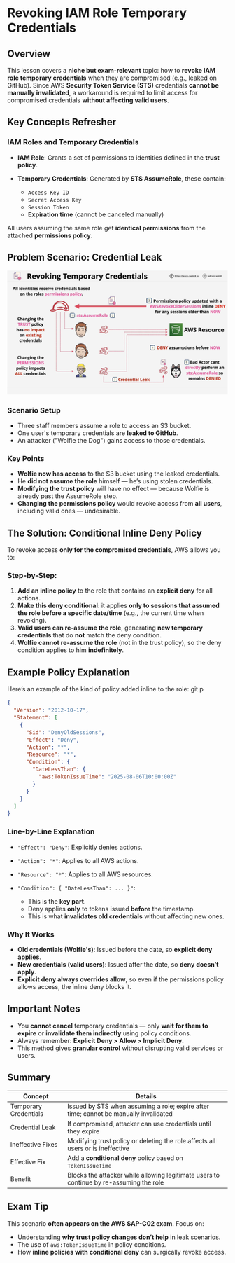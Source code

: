 # Revoking IAM Role Temporary Credentials

## Overview

This lesson covers a **niche but exam-relevant** topic: how to **revoke IAM role temporary credentials** when they are compromised (e.g., leaked on GitHub). Since AWS **Security Token Service (STS)** credentials **cannot be manually invalidated**, a workaround is required to limit access for compromised credentials **without affecting valid users**.

## Key Concepts Refresher

### IAM Roles and Temporary Credentials

- **IAM Role**: Grants a set of permissions to identities defined in the **trust policy**.
- **Temporary Credentials**: Generated by **STS AssumeRole**, these contain:

  - `Access Key ID`
  - `Secret Access Key`
  - `Session Token`
  - **Expiration time** (cannot be canceled manually)

All users assuming the same role get **identical permissions** from the attached **permissions policy**.

## Problem Scenario: Credential Leak

![alt text](./Images/image-5.png)

### Scenario Setup

- Three staff members assume a role to access an S3 bucket.
- One user's temporary credentials are **leaked to GitHub**.
- An attacker ("Wolfie the Dog") gains access to those credentials.

### Key Points

- **Wolfie now has access** to the S3 bucket using the leaked credentials.
- He **did not assume the role** himself — he’s using stolen credentials.
- **Modifying the trust policy** will have no effect — because Wolfie is already past the AssumeRole step.
- **Changing the permissions policy** would revoke access from **all users**, including valid ones — undesirable.

## The Solution: Conditional Inline Deny Policy

To revoke access **only for the compromised credentials**, AWS allows you to:

### Step-by-Step:

1. **Add an inline policy** to the role that contains an **explicit deny** for all actions.
2. **Make this deny conditional**: it applies **only to sessions that assumed the role before a specific date/time** (e.g., the current time when revoking).
3. **Valid users can re-assume the role**, generating **new temporary credentials** that do **not** match the deny condition.
4. **Wolfie cannot re-assume the role** (not in the trust policy), so the deny condition applies to him **indefinitely**.

## Example Policy Explanation

Here’s an example of the kind of policy added inline to the role:
git p

```json
{
  "Version": "2012-10-17",
  "Statement": [
    {
      "Sid": "DenyOldSessions",
      "Effect": "Deny",
      "Action": "*",
      "Resource": "*",
      "Condition": {
        "DateLessThan": {
          "aws:TokenIssueTime": "2025-08-06T10:00:00Z"
        }
      }
    }
  ]
}
```

### Line-by-Line Explanation

- `"Effect": "Deny"`: Explicitly denies actions.
- `"Action": "*"`: Applies to all AWS actions.
- `"Resource": "*"`: Applies to all AWS resources.
- `"Condition": { "DateLessThan": ... }"`:

  - This is the **key part**.
  - Deny applies **only** to tokens issued **before** the timestamp.
  - This is what **invalidates old credentials** without affecting new ones.

### Why It Works

- **Old credentials (Wolfie's)**: Issued before the date, so **explicit deny applies**.
- **New credentials (valid users)**: Issued after the date, so **deny doesn’t apply**.
- **Explicit deny always overrides allow**, so even if the permissions policy allows access, the inline deny blocks it.

## Important Notes

- You **cannot cancel** temporary credentials — only **wait for them to expire** or **invalidate them indirectly** using policy conditions.
- Always remember: **Explicit Deny > Allow > Implicit Deny**.
- This method gives **granular control** without disrupting valid services or users.

## Summary

| Concept               | Details                                                                                 |
| --------------------- | --------------------------------------------------------------------------------------- |
| Temporary Credentials | Issued by STS when assuming a role; expire after time; cannot be manually invalidated   |
| Credential Leak       | If compromised, attacker can use credentials until they expire                          |
| Ineffective Fixes     | Modifying trust policy or deleting the role affects all users or is ineffective         |
| Effective Fix         | Add a **conditional deny** policy based on `TokenIssueTime`                             |
| Benefit               | Blocks the attacker while allowing legitimate users to continue by re-assuming the role |

## Exam Tip

This scenario **often appears on the AWS SAP-C02 exam**. Focus on:

- Understanding **why trust policy changes don’t help** in leak scenarios.
- The use of `aws:TokenIssueTime` in policy conditions.
- How **inline policies with conditional deny** can surgically revoke access.

